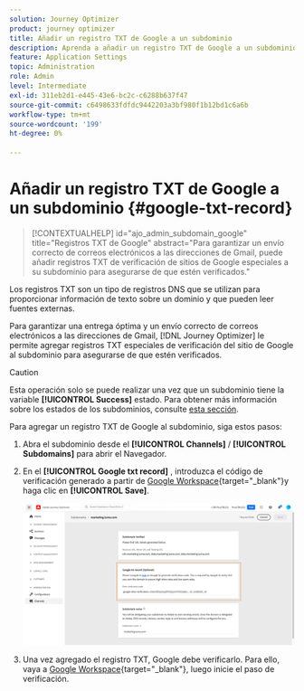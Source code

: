 ```yaml
---
solution: Journey Optimizer
product: journey optimizer
title: Añadir un registro TXT de Google a un subdominio
description: Aprenda a añadir un registro TXT de Google a un subdominio
feature: Application Settings
topic: Administration
role: Admin
level: Intermediate
exl-id: 311eb2d1-e445-43e6-bc2c-c6288b637f47
source-git-commit: c6498633fdfdc9442203a3bf980f1b12bd1c6a6b
workflow-type: tm+mt
source-wordcount: '199'
ht-degree: 0%

---
```


# Añadir un registro TXT de Google a un subdominio {#google-txt-record}

>[!CONTEXTUALHELP]
>id="ajo_admin_subdomain_google"
>title="Registros TXT de Google"
>abstract="Para garantizar un envío correcto de correos electrónicos a las direcciones de Gmail, puede añadir registros TXT de verificación de sitios de Google especiales a su subdominio para asegurarse de que estén verificados."

Los registros TXT son un tipo de registros DNS que se utilizan para proporcionar información de texto sobre un dominio y que pueden leer fuentes externas.

Para garantizar una entrega óptima y un envío correcto de correos electrónicos a las direcciones de Gmail, [!DNL Journey Optimizer] le permite agregar registros TXT especiales de verificación del sitio de Google al subdominio para asegurarse de que estén verificados.

>[!CAUTION]
>
> Esta operación solo se puede realizar una vez que un subdominio tiene la variable **[!UICONTROL Success]** estado. Para obtener más información sobre los estados de los subdominios, consulte [esta sección](about-subdomain-delegation.md#access-delegated-subdomains).

Para agregar un registro TXT de Google al subdominio, siga estos pasos:

1. Abra el subdominio desde el **[!UICONTROL Channels]** / **[!UICONTROL Subdomains]** para abrir el Navegador.

1. En el **[!UICONTROL Google txt record]** , introduzca el código de verificación generado a partir de [Google Workspace](https://support.google.com/a/answer/183895){target=&quot;_blank&quot;}<!--G Suite Admin tools-->y haga clic en **[!UICONTROL Save]**.

   ![](assets/subdomain-google-txt.png)

1. Una vez agregado el registro TXT, Google debe verificarlo. Para ello, vaya a [Google Workspace](https://support.google.com/a/answer/183895){target=&quot;_blank&quot;}<!--G Suite Admin tools-->, luego inicie el paso de verificación.
